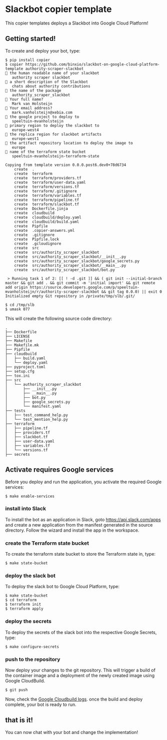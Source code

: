 # Slackbot copier template
This copier templates deploys a Slackbot into Google Cloud Platform!

## Getting started!
To create and deploy your bot, type:

```shell
$ pip install copier
$ copier https://github.com/binxio/slackbot-on-google-cloud-platform-template authority-scraper-slackbot
🎤 the human readable name of your slackbot
   authority scraper slackbot
🎤 a short description of the Slackbot
   chats about authority contributions
🎤 the name of the package
   authority_scraper_slackbot
🎤 Your full name?
   Mark van Holsteijn
🎤 Your email address?
   mark.vanholsteijn@xebia.com
🎤 the google project to deploy to
   speeltuin-mvanholsteijn
🎤 primary region to deploy the slackbot to
   europe-west4
🎤 the replica region for slackbot artifacts
   europe-west1
🎤 the artifact repository location to deploy the image to
   europe
🎤 name of the terraform state bucket
   speeltuin-mvanholsteijn-terraform-state

Copying from template version 0.0.0.post6.dev0+78d6734
    create  .
    create  terraform
    create  terraform/providers.tf
    create  terraform/user-data.yaml
    create  terraform/versions.tf
    create  terraform/.gitignore
    create  terraform/variables.tf
    create  terraform/pipeline.tf
    create  terraform/slackbot.tf
    create  Dockerfile.jinja
    create  cloudbuild
    create  cloudbuild/deploy.yaml
    create  cloudbuild/build.yaml
    create  Pipfile
    create  .copier-answers.yml
    create  .gitignore
    create  Pipfile.lock
    create  .gcloudignore
    create  src
    create  src/authority_scraper_slackbot
    create  src/authority_scraper_slackbot/__init__.py
    create  src/authority_scraper_slackbot/google_secrets.py
    create  src/authority_scraper_slackbot/__main__.py
    create  src/authority_scraper_slackbot/bot.py

 > Running task 1 of 2: [[ ! -d .git ]] && ( git init --initial-branch master && git add . && git commit -m 'initial import' && git remote add origin https://source.developers.google.com/p/speeltuin-mvanholsteijn/r/authority-scraper-slackbot && git tag 0.0.0) || exit 0
Initialized empty Git repository in /private/tmp/slb/.git/

$ cd /tmp/slb
$ umask 077
```
This will create the following source code directory:

```text
.
├── Dockerfile
├── LICENSE
├── Makefile
├── Makefile.mk
├── Pipfile
├── cloudbuild
│   ├── build.yaml
│   └── deploy.yaml
├── pyproject.toml
├── setup.cfg
├── tox.ini
├── src
│   └── authority_scraper_slackbot
│       ├── __init__.py
│       ├── __main__.py
│       ├── bot.py
│       ├── google_secrets.py
│       └── manifest.yaml
├── tests
│   ├── test_command_help.py
│   └── test_mention_help.py
├── terraform
│   ├── pipeline.tf
│   ├── providers.tf
│   ├── slackbot.tf
│   ├── user-data.yaml
│   ├── variables.tf
│   └── versions.tf
├── secrets
```

## Activate requires Google services
Before you deploy and run the application, you activate the required Google services:

```shell
$ make enable-services
```

### install into Slack
To install the bot as an application in Slack, goto https://api.slack.com/apps and create a new application from the manifest
generated in the source directory. Follow the wizard and install the app in the workspace.

### create the Terraform state bucket
To create the terraform state bucket to store the Terraform state in, type:

```shell
$ make state-bucket
```
### deploy the slack bot
To deploy the slack bot to Google Cloud Platform, type:

```shell
$ make state-bucket
$ cd terraform
$ terraform init
$ terraform apply
```

### deploy the secrets
To deploy the secrets of the slack bot into the respective Google Secrets, type:

```shell
$ make configure-secrets
```

### push to the repository
Now deploy your changes to the git repository. This will trigger a build of the container image
and a deployment of the newly created image using Google CloudBuild.

```shell
$ git push
```

Now, check the [Google Cloudbuild logs](https://console.cloud.google.com/cloud-build/builds).
once the build and deploy complete, your bot is ready to run.

## that is it!
You can now chat with your bot and change the implementation!